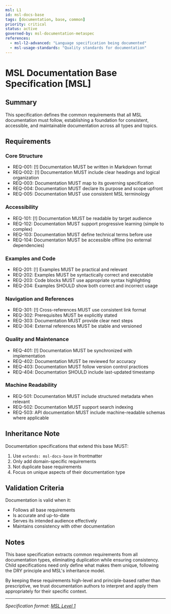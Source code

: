 ```yaml
---
msl: L1
id: msl-docs-base
tags: [documentation, base, common]
priority: critical
status: active
governed-by: msl-documentation-metaspec
references:
  - msl-l2-advanced: "Language specification being documented"
  - msl-usage-standards: "Quality standards for documentation"
---
```


# MSL Documentation Base Specification [MSL]

## Summary

This specification defines the common requirements that all MSL documentation must follow, establishing a foundation for consistent, accessible, and maintainable documentation across all types and topics.

## Requirements

### Core Structure

- REQ-001: [!] Documentation MUST be written in Markdown format
- REQ-002: [!] Documentation MUST include clear headings and logical organization
- REQ-003: Documentation MUST map to its governing specification
- REQ-004: Documentation MUST declare its purpose and scope upfront
- REQ-005: Documentation MUST use consistent MSL terminology

### Accessibility

- REQ-101: [!] Documentation MUST be readable by target audience
- REQ-102: Documentation MUST support progressive learning (simple to complex)
- REQ-103: Documentation MUST define technical terms before use
- REQ-104: Documentation MUST be accessible offline (no external dependencies)

### Examples and Code

- REQ-201: [!] Examples MUST be practical and relevant
- REQ-202: Examples MUST be syntactically correct and executable
- REQ-203: Code blocks MUST use appropriate syntax highlighting
- REQ-204: Examples SHOULD show both correct and incorrect usage

### Navigation and References

- REQ-301: [!] Cross-references MUST use consistent link format
- REQ-302: Prerequisites MUST be explicitly stated
- REQ-303: Documentation MUST provide clear next steps
- REQ-304: External references MUST be stable and versioned

### Quality and Maintenance

- REQ-401: [!] Documentation MUST be synchronized with implementation
- REQ-402: Documentation MUST be reviewed for accuracy
- REQ-403: Documentation MUST follow version control practices
- REQ-404: Documentation SHOULD include last-updated timestamp

### Machine Readability

- REQ-501: Documentation MUST include structured metadata when relevant
- REQ-502: Documentation MUST support search indexing
- REQ-503: API documentation MUST include machine-readable schemas where applicable

## Inheritance Note

Documentation specifications that extend this base MUST:
1. Use `extends: msl-docs-base` in frontmatter
2. Only add domain-specific requirements
3. Not duplicate base requirements
4. Focus on unique aspects of their documentation type

## Validation Criteria

Documentation is valid when it:
- Follows all base requirements
- Is accurate and up-to-date
- Serves its intended audience effectively
- Maintains consistency with other documentation

## Notes

This base specification extracts common requirements from all documentation types, eliminating duplication while ensuring consistency. Child specifications need only define what makes them unique, following the DRY principle and MSL's inheritance model.

By keeping these requirements high-level and principle-based rather than prescriptive, we trust documentation authors to interpret and apply them appropriately for their specific context.

---
*Specification format: [MSL Level 1](https://github.com/chrs-myrs/msl-specification)*